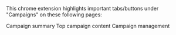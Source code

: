 This chrome extension highlights important tabs/buttons under "Campaigns" on these following pages:

  Campaign summary
  Top campaign content
  Campaign management
  
